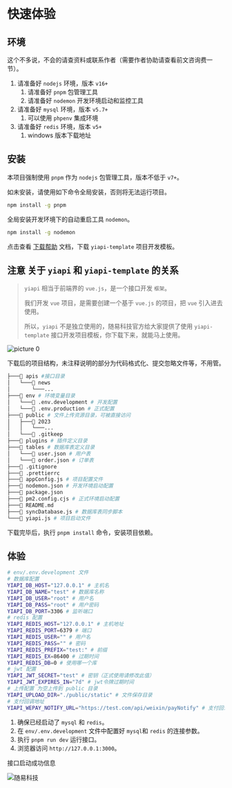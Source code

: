 # 快速体验

## 环境

这个不多说，不会的请查资料或联系作者（需要作者协助请查看前文咨询费一节）。

1. 请准备好 `nodejs` 环境，版本 `v16+`
    1. 请准备好 `pnpm` 包管理工具
    2. 请准备好 `nodemon` 开发环境启动和监控工具
2. 请准备好 `mysql` 环境，版本 `v5.7+`
    1. 可以使用 `phpenv` 集成环境
3. 请准备好 `redis` 环境，版本 `v5+`
    1. windows 版本下载地址

## 安装

本项目强制使用 `pnpm` 作为 `nodejs` 包管理工具，版本不低于 `v7+`。

如未安装，请使用如下命令全局安装，否则将无法运行项目。

```bash
npm install -g pnpm
```

全局安装开发环境下的自动重启工具 `nodemon`。

```bash
npm install -g nodemon
```

点击查看 [下载帮助](https://yicode.tech/3-关于/2-资源下载/1-下载中心.html) 文档，下载 `yiapi-template` 项目开发模板。

## **注意** 关于 `yiapi` 和 `yiapi-template` 的关系

> `yiapi` 相当于前端界的 `vue.js`，是一个接口开发 `框架`。
>
> 我们开发 `vue` 项目，是需要创建一个基于 `vue.js` 的项目，把 `vue` 引入进去使用。
>
> 所以，`yiapi` 不是独立使用的，随易科技官方给大家提供了使用 `yiapi-template` 接口开发项目模板，你下载下来，就能马上使用。

![picture 0](https://static.yicode.tech/images/202311/20231126003213.png)

下载后的项目结构，未注释说明的部分为代码格式化、提交忽略文件等，不用管。

```bash
├───📁 apis #接口目录
│   └───📁 news
│       └───...
├───📁 env # 环境变量目录
│   └───📄 .env.development # 开发配置
│   └───📄 .env.production # 正式配置
├───📁 public # 文件上传资源目录，可被直接访问
│   ├───📁 2023
│   │   └───...
│   └───📄 .gitkeep
├───📁 plugins # 插件定义目录
├───📁 tables # 数据库表定义目录
│   └───📄 user.json # 用户表
│   └───📄 order.json # 订单表
├───📄 .gitignore
├───📄 .prettierrc
├───📄 appConfig.js # 项目配置文件
├───📄 nodemon.json # 开发环境启动配置
├───📄 package.json
├───📄 pm2.config.cjs # 正式环境启动配置
├───📄 README.md
├───📄 syncDatabase.js # 数据库表同步脚本
└───📄 yiapi.js # 项目启动文件
```

下载完毕后，执行 `pnpm install` 命令，安装项目依赖。

## 体验

```bash
# env/.env.development 文件
# 数据库配置
YIAPI_DB_HOST="127.0.0.1" # 主机名
YIAPI_DB_NAME="test" # 数据库名称
YIAPI_DB_USER="root" # 用户名
YIAPI_DB_PASS="root" # 用户密码
YIAPI_DB_PORT=3306 # 监听端口
# redis 配置
YIAPI_REDIS_HOST="127.0.0.1" # 主机地址
YIAPI_REDIS_PORT=6379 # 端口
YIAPI_REDIS_USER="" # 用户名
YIAPI_REDIS_PASS="" # 密码
YIAPI_REDIS_PREFIX="test:" # 前缀
YIAPI_REDIS_EX=86400 # 过期时间
YIAPI_REDIS_DB=0 # 使用哪一个库
# jwt 配置
YIAPI_JWT_SECRET="test" # 密钥（正式使用请修改此值）
YIAPI_JWT_EXPIRES_IN="7d" # jwt令牌过期时间
# 上传配置 为空上传到 public 目录
YIAPI_UPLOAD_DIR="./public/static" # 文件保存目录
# 支付回调地址
YIAPI_WEPAY_NOTIFY_URL="https://test.com/api/weixin/payNotify" # 支付回调通知地址
```

1. 确保已经启动了 `mysql` 和 `redis`。
2. 在 `env/.env.development` 文件中配置好 `mysql`和 `redis` 的连接参数。
3. 执行 `pnpm run dev` 运行接口。
4. 浏览器访问 `http://127.0.0.1:3000`。

接口启动成功信息

![随易科技](https://static.yicode.tech/images/202306/20230615215945.png)
